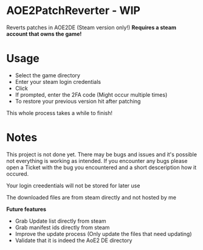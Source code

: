 # AOE2PatchReverter - WIP
Reverts patches in AOE2DE (Steam version only!)
**Requires a steam account that owns the game!**

# Usage
- Select the game directory
- Enter your steam login credentials
- Click <Patch>
- If prompted, enter the 2FA code (Might occur multiple times)
- To restore your previous version hit <Restore> after patching

This whole process takes a while to finish!

# Notes
This project is not done yet. There may be bugs and issues and it's possible not everything is working as intended. If you encounter any bugs please open a Ticket with the bug you encountered and a short desceription how it occured.

Your login creedentials will not be stored for later use

The downloaded files are from steam directly and not hosted by me

**Future features**
- Grab Update list directly from steam
- Grab manifest ids directly from steam
- Improve the update process (Only update the files that need updating)
- Validate that it is indeed the AoE2 DE directory
